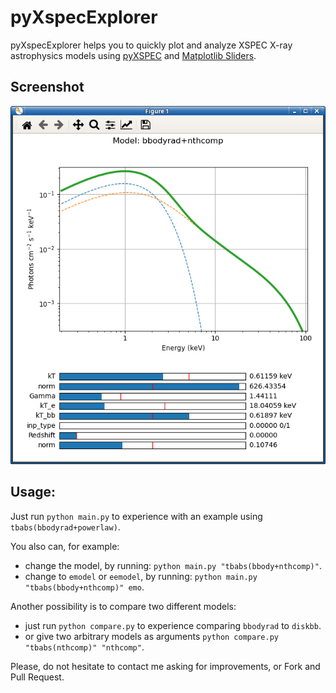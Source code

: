 # pyXspecExplorer

pyXspecExplorer helps you to quickly plot and analyze XSPEC X-ray astrophysics models using [pyXSPEC](https://heasarc.gsfc.nasa.gov/xanadu/xspec/python/html/) and [Matplotlib Sliders](https://matplotlib.org/stable/gallery/widgets/slider_demo.html).

## Screenshot

![](screenshot.png)

## Usage:

Just run `python main.py` to experience with an example using `tbabs(bbodyrad+powerlaw)`.

You also can, for example:

- change the model, by running: `python main.py "tbabs(bbody+nthcomp)"`.
- change to `emodel` or `eemodel`, by running: `python main.py "tbabs(bbody+nthcomp)" emo`.

Another possibility is to compare two different models:

- just run `python compare.py` to experience comparing `bbodyrad` to `diskbb`.
- or give two arbitrary models as arguments `python compare.py "tbabs(nthcomp)" "nthcomp"`.

Please, do not hesitate to contact me asking for improvements, or Fork and Pull Request.
